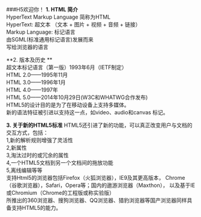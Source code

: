 ###H5欢迎你！
**1. HTML 简介**   
HyperText Markup Language 简称为HTML   
HyperText: 超文本 （文本 + 图片 + 视频 + 音频 + 链接）   
Markup Language: 标记语言   
由SGML(标准通用标记语言)发展而来   
写给浏览器的语言   
   
**2. 版本及历史 **   
超文本标记语言（第一版）1993年6月（IETF制定）   
HTML 2.0——1995年11月   
HTML 3.0——1996年1月   
HTML 4.0——1997年   
HTML 5.0——2014年10月29日(W3C和WHATWG合作发布)    
HTML5的设计目的是为了在移动设备上支持多媒体。   
新的语法特征被引进以支持这一点，如video、audio和canvas 标记。    
   
**3. 关于新的HTML5标准**
HTML5还引进了新的功能，可以真正改变用户与文档的交互方式，包括：         
1,新的解析规则增强了灵活性    
2,新属性   
3,淘汰过时的或冗余的属性   
4,一个HTML5文档到另一个文档间的拖放功能   
5,离线编辑等等   
支持Html5的浏览器包括Firefox（火狐浏览器），IE9及其更高版本，
Chrome（谷歌浏览器），Safari，Opera等；国内的遨游浏览器（Maxthon），
以及基于IE或Chromium（Chrome的工程版或称实验版）   
所推出的360浏览器、搜狗浏览器、QQ浏览器、猎豹浏览器等国产浏览器同样具备支持HTML5的能力。
